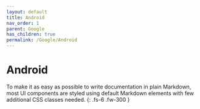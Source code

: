```yaml
---
layout: default
title: Android
nav_order: 1
parent: Google
has_children: true
permalink: /Google/Android
---
```


# Android

To make it as easy as possible to write documentation in plain Markdown, most UI components are styled using default Markdown elements with few additional CSS classes needed.
{: .fs-6 .fw-300 }
